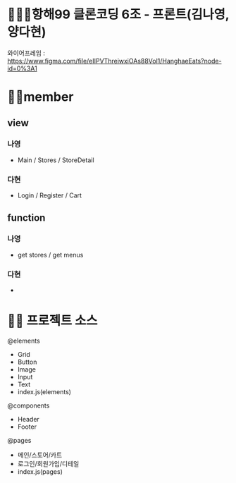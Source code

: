 # 🧚🏻‍♀️항해99 클론코딩 6조 - 프론트(김나영, 양다현)
와이어프레임 : https://www.figma.com/file/eIIPVThreiwxiOAs88Vol1/HanghaeEats?node-id=0%3A1

# 🙌🏻member
## view
### 나영
- Main / Stores / StoreDetail
### 다현
- Login / Register / Cart
## function
### 나영
- get stores / get menus
### 다현
- 
# ✍🏻 프로젝트 소스
@elements
- Grid
- Button
- Image
- Input
- Text
- index.js(elements)

@components
- Header
- Footer

@pages
- 메인/스토어/카트
- 로그인/회원가입/디테일
- index.js(pages)


